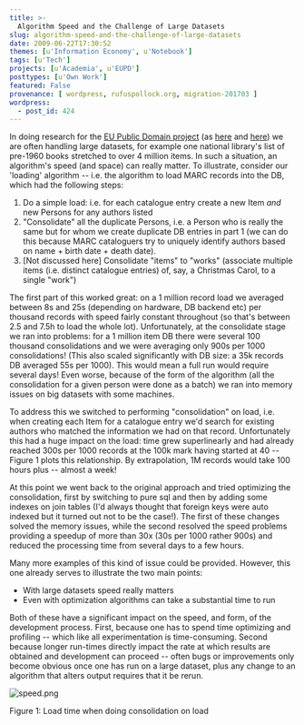 ```yaml
---
title: >-
  Algorithm Speed and the Challenge of Large Datasets
slug: algorithm-speed-and-the-challenge-of-large-datasets
date: 2009-06-22T17:30:52
themes: [u'Information Economy', u'Notebook']
tags: [u'Tech']
projects: [u'Academia', u'EUPD']
posttypes: [u'Own Work']
featured: False
provenance: [ wordpress, rufuspollock.org, migration-201703 ]
wordpress:
  - post_id: 424
---
```


In doing research for the [EU Public Domain project][announce] (as [here][1] and [here][2]) we are often handling large datasets, for example one national library's list of pre-1960 books stretched to over 4 million items. In such a situation, an algorithm's speed (and space) can really matter. To illustrate, consider our 'loading' algorithm -- i.e. the algorithm to load MARC records into the DB, which had the following steps:

  1. Do a simple load: i.e. for each catalogue entry create a new Item *and* new Persons for any authors listed
  2. "Consolidate" all the duplicate Persons, i.e. a Person who is really the same but for whom we create duplicate DB entries in part 1 (we can do this because MARC cataloguers try to uniquely identify authors based on name + birth date + death date).
  3. [Not discussed here] Consolidate "items" to "works" (associate multiple items (i.e. distinct catalogue entries) of, say, a Christmas Carol, to a single "work")

The first part of this worked great: on a 1 million record load we averaged between 8s and 25s (depending on hardware, DB backend etc) per thousand records with speed fairly constant throughout (so that's between 2.5 and 7.5h to load the whole lot). Unfortunately, at the consolidate stage we ran into problems: for a 1 million item DB there were several 100 thousand consolidations and we were averaging only 900s per 1000 consolidations! (This also scaled significantly with DB size: a 35k records DB averaged 55s per 1000). This would mean a full run would require several days! Even worse, because of the form of the algorithm (all the consolidation for a given person were done as a batch) we ran into memory issues on big datasets with some machines.

To address this we switched to performing "consolidation" on load, i.e. when creating each Item for a catalogue entry we'd search for existing authors who matched the information we had on that record. Unfortunately this had a huge impact on the load: time grew superlinearly and had already reached 300s per 1000 records at the 100k mark having started at 40 -- Figure 1 plots this relationship. By extrapolation, 1M records would take 100 hours plus  -- almost a week!

At this point we went back to the original approach and tried optimizing the consolidation, first by switching to pure sql and then by adding some indexes on join tables (I'd always thought that foreign keys were auto indexed but it turned out not to be the case!). The first of these changes solved the memory issues, while the second resolved the speed problems providing a speedup of more than 30x (30s per 1000 rather 900s) and reduced the processing time from several days to a few hours.

Many more examples of this kind of issue could be provided. However, this one already serves to illustrate the two main points:

  * With large datasets speed really matters
  * Even with optimization algorithms can take a substantial time to run

Both of these have a significant impact on the speed, and form, of the development process. First, because one has to spend time optimizing and profiling -- which like all experimentation is time-consuming. Second because longer run-times directly impact the rate at which results are obtained and development can proceed -- often bugs or improvements only become obvious once one has run on a large dataset, plus any change to an algorithm that alters output requires that it be rerun.

<img src='http://www.rufuspollock.org/wp-content/uploads/2009/06/speed.png' alt='speed.png' class="medium" />

<p class="caption">Figure 1: Load time when doing consolidation on load</p>

[1]:http://www.rufuspollock.org/2009/06/12/the-size-of-the-public-domain/
[2]:http://www.rufuspollock.org/2009/06/09/estimating-information-production-and-the-size-of-the-public-domain/
[announce]:http://www.rufuspollock.org/2008/05/26/public-domain-in-europe-eupd-research-project/


